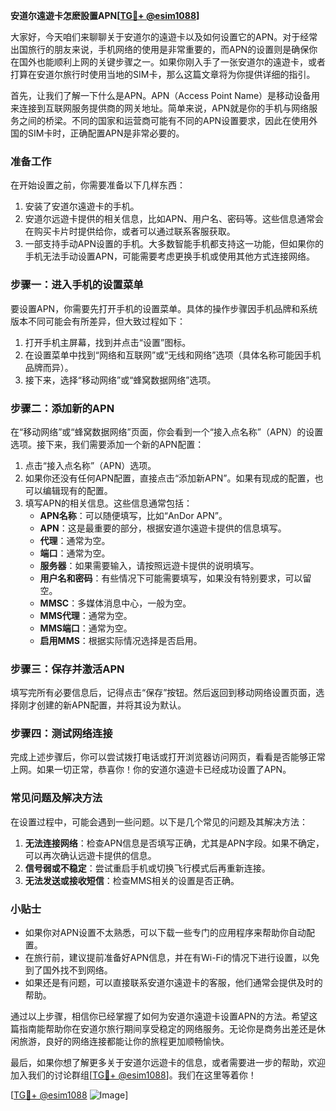 **安道尔遠遊卡怎麽設置APN[[TG💪+ @esim1088](https://t.me/s/esim1088)]**

大家好，今天咱们来聊聊关于安道尔的遠遊卡以及如何设置它的APN。对于经常出国旅行的朋友来说，手机网络的使用是非常重要的，而APN的设置则是确保你在国外也能顺利上网的关键步骤之一。如果你刚入手了一张安道尔的遠遊卡，或者打算在安道尔旅行时使用当地的SIM卡，那么这篇文章将为你提供详细的指引。

首先，让我们了解一下什么是APN。APN（Access Point Name）是移动设备用来连接到互联网服务提供商的网关地址。简单来说，APN就是你的手机与网络服务之间的桥梁。不同的国家和运营商可能有不同的APN设置要求，因此在使用外国的SIM卡时，正确配置APN是非常必要的。

### **准备工作**
在开始设置之前，你需要准备以下几样东西：
1. 安装了安道尔遠遊卡的手机。
2. 安道尔远遊卡提供的相关信息，比如APN、用户名、密码等。这些信息通常会在购买卡片时提供给你，或者可以通过联系客服获取。
3. 一部支持手动APN设置的手机。大多数智能手机都支持这一功能，但如果你的手机无法手动设置APN，可能需要考虑更换手机或使用其他方式连接网络。

### **步骤一：进入手机的设置菜单**
要设置APN，你需要先打开手机的设置菜单。具体的操作步骤因手机品牌和系统版本不同可能会有所差异，但大致过程如下：

1. 打开手机主屏幕，找到并点击“设置”图标。
2. 在设置菜单中找到“网络和互联网”或“无线和网络”选项（具体名称可能因手机品牌而异）。
3. 接下来，选择“移动网络”或“蜂窝数据网络”选项。

### **步骤二：添加新的APN**
在“移动网络”或“蜂窝数据网络”页面，你会看到一个“接入点名称”（APN）的设置选项。接下来，我们需要添加一个新的APN配置：

1. 点击“接入点名称”（APN）选项。
2. 如果你还没有任何APN配置，直接点击“添加新APN”。如果有现成的配置，也可以编辑现有的配置。
3. 填写APN的相关信息。这些信息通常包括：
   - **APN名称**：可以随便填写，比如“AnDor APN”。
   - **APN**：这是最重要的部分，根据安道尔遠遊卡提供的信息填写。
   - **代理**：通常为空。
   - **端口**：通常为空。
   - **服务器**：如果需要输入，请按照远遊卡提供的说明填写。
   - **用户名和密码**：有些情况下可能需要填写，如果没有特别要求，可以留空。
   - **MMSC**：多媒体消息中心，一般为空。
   - **MMS代理**：通常为空。
   - **MMS端口**：通常为空。
   - **启用MMS**：根据实际情况选择是否启用。

### **步骤三：保存并激活APN**
填写完所有必要信息后，记得点击“保存”按钮。然后返回到移动网络设置页面，选择刚才创建的新APN配置，并将其设为默认。

### **步骤四：测试网络连接**
完成上述步骤后，你可以尝试拨打电话或打开浏览器访问网页，看看是否能够正常上网。如果一切正常，恭喜你！你的安道尔遠遊卡已经成功设置了APN。

### **常见问题及解决方法**
在设置过程中，可能会遇到一些问题。以下是几个常见的问题及其解决方法：

1. **无法连接网络**：检查APN信息是否填写正确，尤其是APN字段。如果不确定，可以再次确认远遊卡提供的信息。
2. **信号弱或不稳定**：尝试重启手机或切换飞行模式后再重新连接。
3. **无法发送或接收短信**：检查MMS相关的设置是否正确。

### **小贴士**
- 如果你对APN设置不太熟悉，可以下载一些专门的应用程序来帮助你自动配置。
- 在旅行前，建议提前准备好APN信息，并在有Wi-Fi的情况下进行设置，以免到了国外找不到网络。
- 如果还是有问题，可以直接联系安道尔遠遊卡的客服，他们通常会提供及时的帮助。

通过以上步骤，相信你已经掌握了如何为安道尔遠遊卡设置APN的方法。希望这篇指南能帮助你在安道尔旅行期间享受稳定的网络服务。无论你是商务出差还是休闲旅游，良好的网络连接都能让你的旅程更加顺畅愉快。

最后，如果你想了解更多关于安道尔远遊卡的信息，或者需要进一步的帮助，欢迎加入我们的讨论群组[[TG💪+ @esim1088](https://t.me/s/esim1088)]。我们在这里等着你！

[[TG💪+ @esim1088](https://t.me/s/esim1088) ![Image](https://i.postimg.cc/4NQfJmqS/Snipaste-2025-05-13-00-14-12.png)]